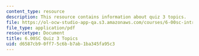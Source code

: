 ```yaml
---
content_type: resource
description: This resource contains information about quiz 3 topics.
file: https://ol-ocw-studio-app-qa.s3.amazonaws.com/courses/6-00sc-introduction-to-computer-science-and-programming-spring-2011/d6587cb90ff75c6bb7ab1ba345fa95c3_MIT6_00SCS11_q3_topics.pdf
file_type: application/pdf
resourcetype: Document
title: 6.00SC Quiz 3 Topics
uid: d6587cb9-0ff7-5c6b-b7ab-1ba345fa95c3
---
```

